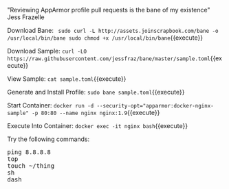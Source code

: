 "Reviewing AppArmor profile pull requests is the bane of my existence" Jess Frazelle

Download Bane:
`
sudo curl -L http://assets.joinscrapbook.com/bane -o /usr/local/bin/bane
sudo chmod +x /usr/local/bin/bane`{{execute}}

Download Sample:
`curl -LO https://raw.githubusercontent.com/jessfraz/bane/master/sample.toml`{{execute}}

View Sample:
`cat sample.toml`{{execute}}

Generate and Install Profile:
`sudo bane sample.toml`{{execute}}

Start Container:
`docker run -d --security-opt="apparmor:docker-nginx-sample" -p 80:80 --name nginx nginx:1.9`{{execute}}

Execute Into Container:
`docker exec -it nginx bash`{{execute}}

Try the following commands:
<pre>
ping 8.8.8.8
top
touch ~/thing
sh
dash
</pre>
